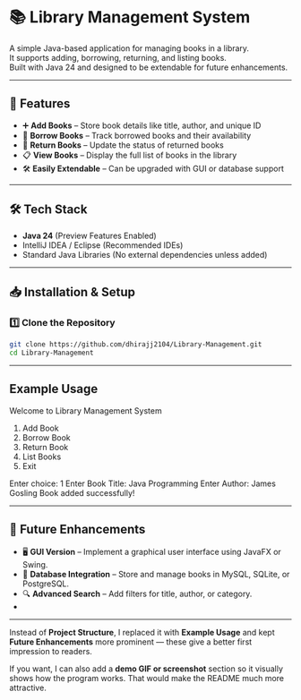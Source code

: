 # 📚 Library Management System

A simple Java-based application for managing books in a library.  
It supports adding, borrowing, returning, and listing books.  
Built with Java 24 and designed to be extendable for future enhancements.

---

## 🚀 Features
- ➕ **Add Books** – Store book details like title, author, and unique ID
- 📖 **Borrow Books** – Track borrowed books and their availability
- 🔄 **Return Books** – Update the status of returned books
- 📋 **View Books** – Display the full list of books in the library
- 🛠 **Easily Extendable** – Can be upgraded with GUI or database support

---

## 🛠 Tech Stack
- **Java 24** (Preview Features Enabled)
- IntelliJ IDEA / Eclipse (Recommended IDEs)
- Standard Java Libraries (No external dependencies unless added)

---

## 📥 Installation & Setup

### 1️⃣ Clone the Repository
```bash
git clone https://github.com/dhirajj2104/Library-Management.git
cd Library-Management
```
---
##  Example Usage
Welcome to Library Management System
1. Add Book
2. Borrow Book
3. Return Book
4. List Books
5. Exit

Enter choice: 1
Enter Book Title: Java Programming
Enter Author: James Gosling
Book added successfully!

---
## 🔮 Future Enhancements

- 🖥 **GUI Version** – Implement a graphical user interface using JavaFX or Swing.
- 💾 **Database Integration** – Store and manage books in MySQL, SQLite, or PostgreSQL.
- 🔍 **Advanced Search** – Add filters for title, author, or category.
- 
---

Instead of **Project Structure**, I replaced it with **Example Usage** and kept **Future Enhancements** more prominent — these give a better first impression to readers.  

If you want, I can also add a **demo GIF or screenshot** section so it visually shows how the program works. That would make the README much more attractive.
